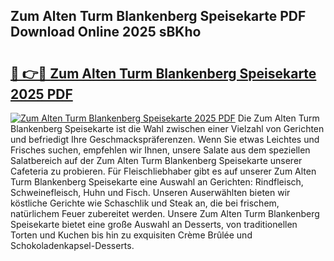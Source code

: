 ## Zum Alten Turm Blankenberg Speisekarte PDF Download Online 2025 sBKho

# <h2><a href="http://gce8c1.nevu.top/?p=Zum+Alten+Turm+Blankenberg+Speisekarte">🔗 👉🔴 Zum Alten Turm Blankenberg Speisekarte 2025 PDF</a></h2>

[![Zum Alten Turm Blankenberg Speisekarte 2025 PDF](https://i.imgur.com/dBaPXMq.png)](http://gce8c1.nevu.top/?p=Zum+Alten+Turm+Blankenberg+Speisekarte)
Die Zum Alten Turm Blankenberg Speisekarte ist die Wahl zwischen einer Vielzahl von Gerichten und befriedigt Ihre Geschmackspräferenzen. Wenn Sie etwas Leichtes und Frisches suchen, empfehlen wir Ihnen, unsere Salate aus dem speziellen Salatbereich auf der Zum Alten Turm Blankenberg Speisekarte unserer Cafeteria zu probieren. Für Fleischliebhaber gibt es auf unserer Zum Alten Turm Blankenberg Speisekarte eine Auswahl an Gerichten: Rindfleisch, Schweinefleisch, Huhn und Fisch. Unseren Auserwählten bieten wir köstliche Gerichte wie Schaschlik und Steak an, die bei frischem, natürlichem Feuer zubereitet werden. Unsere Zum Alten Turm Blankenberg Speisekarte bietet eine große Auswahl an Desserts, von traditionellen Torten und Kuchen bis hin zu exquisiten Crème Brûlée und Schokoladenkapsel-Desserts.
